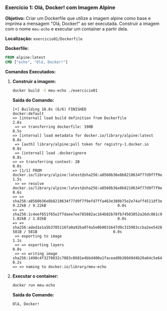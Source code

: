 ### Exercício 1: Olá, Docker! com Imagem Alpine

**Objetivo:** Criar um Dockerfile que utilize a imagem alpine como base e imprima a mensagem "Olá, Docker!" ao ser executada. Construir a imagem com o nome `meu-echo` e executar um container a partir dela.

**Localização:** `exercicio01/Dockerfile`

**Dockerfile:**
```dockerfile
FROM alpine:latest
CMD ["echo", "Olá, Docker!"]
```
**Comandos Executados:**
1.  **Construir a imagem:**
    ```bash
    docker build -t meu-echo ./exercicio01
    ```
    **Saída do Comando:**
    ```
    [+] Building 18.8s (6/6) FINISHED                                        docker:default
    => [internal] load build definition from Dockerfile                                 2.6s
     => => transferring dockerfile: 190B                                                  0.5s
    => [internal] load metadata for docker.io/library/alpine:latest                      8.8s
     => [auth] library/alpine:pull token for registry-1.docker.io                         0.0s
     => [internal] load .dockerignore                                                     0.8s
    => => transferring context: 2B                                                       0.0s
    => [1/1] FROM docker.io/library/alpine:latest@sha256:a8560b36e8b8210634f77d9f7f9efd7ffa463e380b75e2e74aff4511df3ef88c   1.5s
     => => resolve docker.io/library/alpine:latest@sha256:a8560b36e8b8210634f77d9f7f9efd7ffa463e380b75e2e74aff4511df3ef88c     0.6s
    => => sha256:a8560b36e8b8210634f77d9f7f9efd7ffa463e380b75e2e74aff4511df3ef88c 9.22kB / 9.22kB                                0.0s
    => => sha256:1c4eef651f65e2f7daee7ee785882ac164b02b78fb74503052a26dc061c90474 1.02kB / 1.02kB                                0.0s
    => => sha256:aded1e1a5b3705116fa0a92ba074a5e0b0031647d9c315983ccba2ee5428ec8b 581B / 581B                                  0.0s
     => exporting to image                                                                1.1s
     => => exporting layers                                                               0.0s
     => => writing image sha256:1490c4f3270032c7883c0681e4bbd400a1facead0b38049d4b20a64c5e6409ce     0.2s
    => => naming to docker.io/library/meu-echo
    ```
2.  **Executar o container:**
    ```bash
    docker run meu-echo
    ```
    **Saída do Comando:**
    ```
    Olá, Docker!
    ```